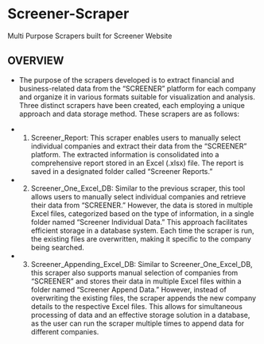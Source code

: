 # Screener-Scraper
Multi Purpose Scrapers built for Screener Website

## OVERVIEW
- The purpose of the scrapers developed is to extract financial and business-related data from the “SCREENER” platform for each company and organize it in various formats suitable for visualization and analysis. Three distinct scrapers have been created, each employing a unique approach and data storage method. These scrapers are as follows:

 -  1)	Screener_Report: This scraper enables users to manually select individual companies and extract their data from the “SCREENER” platform. The extracted information is consolidated into a comprehensive report stored in an Excel (.xlsx) file. The report is saved in a designated folder called “Screener Reports.”

 -  2)	Screener_One_Excel_DB: Similar to the previous scraper, this tool allows users to manually select individual companies and retrieve their data from “SCREENER.” However, the data is stored in multiple Excel files, categorized based on the type of information, in a single folder named “Screener Individual Data.” This approach facilitates efficient storage in a database system. Each time the scraper is run, the existing files are overwritten, making it specific to the company being searched.

 -  3)	Screener_Appending_Excel_DB: Similar to Screener_One_Excel_DB, this scraper also supports manual selection of companies from “SCREENER” and stores their data in multiple Excel files within a folder named “Screener Append Data.” However, instead of overwriting the existing files, the scraper appends the new company details to the respective Excel files. This allows for simultaneous processing of data and an effective storage solution in a database, as the user can run the scraper multiple times to append data for different companies.
